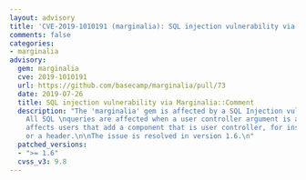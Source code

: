 ```yaml
---
layout: advisory
title: 'CVE-2019-1010191 (marginalia): SQL injection vulnerability via Marginalia::Comment'
comments: false
categories:
- marginalia
advisory:
  gem: marginalia
  cve: 2019-1010191
  url: https://github.com/basecamp/marginalia/pull/73
  date: 2019-07-26
  title: SQL injection vulnerability via Marginalia::Comment
  description: "The 'marginalia' gem is affected by a SQL Injection vulnerability.
    All SQL \nqueries are affected when a user controller argument is added as a component.\n\nThis
    affects users that add a component that is user controller, for instance\na parameter
    or a header.\n\nThe issue is resolved in version 1.6.\n"
  patched_versions:
  - ">= 1.6"
  cvss_v3: 9.8
---
```

